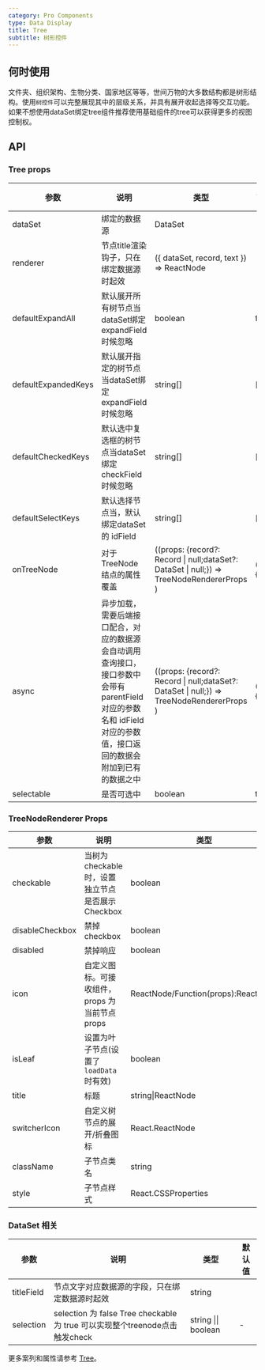 ```yaml
---
category: Pro Components
type: Data Display
title: Tree
subtitle: 树形控件
---
```


## 何时使用

文件夹、组织架构、生物分类、国家地区等等，世间万物的大多数结构都是树形结构。使用`树控件`可以完整展现其中的层级关系，并具有展开收起选择等交互功能。如果不想使用dataSet绑定tree组件推荐使用基础组件的tree可以获得更多的视图控制权。

## API

### Tree props

| 参数 | 说明 | 类型 | 默认值 |
| --- | --- | --- | --- |
| dataSet | 绑定的数据源 | DataSet |  |
| renderer | 节点title渲染钩子，只在绑定数据源时起效 | ({ dataSet, record, text }) => ReactNode |  |
| defaultExpandAll | 默认展开所有树节点当dataSet绑定expandField 时候忽略 | boolean | false |
| defaultExpandedKeys | 默认展开指定的树节点当dataSet绑定expandField 时候忽略 | string[]	| [] |
| defaultCheckedKeys | 默认选中复选框的树节点当dataSet绑定checkField 时候忽略 | string[] | [] |
| defaultSelectKeys | 默认选择节点当，默认绑定dataSet的 idField | string[] | [] |
| onTreeNode | 对于 TreeNode 结点的属性覆盖 | ((props: {record?: Record \| null;dataSet?: DataSet \| null;}) => TreeNodeRendererProps )|() => {} |
| async | 异步加载，需要后端接口配合，对应的数据源会自动调用查询接口，接口参数中会带有 parentField 对应的参数名和 idField 对应的参数值，接口返回的数据会附加到已有的数据之中 | ((props: {record?: Record \| null;dataSet?: DataSet \| null;}) => TreeNodeRendererProps )|() => {} |
| selectable | 是否可选中 | boolean | true |

### TreeNodeRenderer Props

| 参数 | 说明 | 类型 | 默认值 |
| --- | --- | --- | --- |
| checkable | 当树为 checkable 时，设置独立节点是否展示 Checkbox | boolean | - |
| disableCheckbox | 禁掉 checkbox | boolean | false |
| disabled | 禁掉响应 | boolean | false |
| icon | 自定义图标。可接收组件，props 为当前节点 props | ReactNode/Function(props):ReactNode | - |
| isLeaf | 设置为叶子节点(设置了`loadData`时有效) | boolean | false |
| title | 标题 | string\|ReactNode | '---' |
| switcherIcon | 自定义树节点的展开/折叠图标 | React.ReactNode | ((props: TreeNodeProps) => React.ReactNode) |  |
| className | 子节点类名 | string |  |
| style | 子节点样式 | React.CSSProperties  |  |

### DataSet 相关

| 参数 | 说明 | 类型 | 默认值 |
| --- | --- | --- | --- |
| titleField | 节点文字对应数据源的字段，只在绑定数据源时起效 | string |  |
| selection | selection 为 false  Tree checkable 为 true 可以实现整个treenode点击触发check  | string \|\| boolean | - |

更多案列和属性请参考 [Tree](/components/tree/)。



